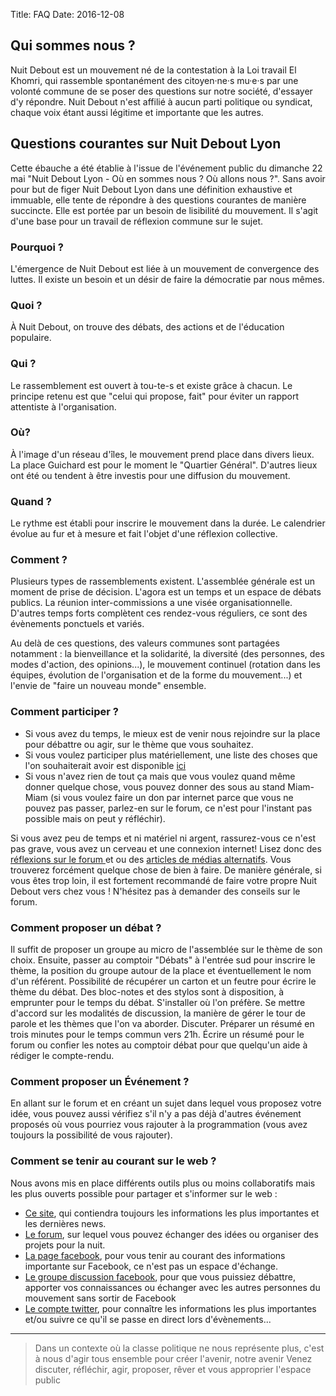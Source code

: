 Title: FAQ
Date: 2016-12-08

Qui sommes nous ?
-----------------

Nuit Debout est un mouvement né de la contestation à la Loi travail El Khomri,
qui rassemble spontanément des citoyen·ne·s mu·e·s par une volonté commune de
se poser des questions sur notre société, d'essayer d'y répondre. Nuit Debout
n'est affilié à aucun parti politique ou syndicat, chaque voix étant aussi
légitime et importante que les autres.

Questions courantes sur Nuit Debout Lyon
----------------------------------------

 Cette ébauche a été établie à l'issue de l'événement public du dimanche 22 mai
 "Nuit Debout Lyon - Où en sommes nous ? Où allons nous ?". Sans avoir pour but
 de figer Nuit Debout Lyon dans une définition exhaustive et immuable, elle
 tente de répondre à des questions courantes de manière succincte. Elle est
 portée par un besoin de lisibilité du mouvement. Il s'agit d'une base pour un
 travail de réflexion commune sur le sujet.

### Pourquoi ?

L'émergence de Nuit Debout est liée à un mouvement de convergence des luttes.
Il existe un besoin et un désir de faire la démocratie par nous mêmes.

### Quoi ?

À Nuit Debout, on trouve des débats, des actions et de l'éducation populaire.

### Qui ?

Le rassemblement est ouvert à tou-te-s et existe grâce à chacun. Le principe
retenu est que "celui qui propose, fait" pour éviter un rapport attentiste à
l'organisation.

### Où?

À l'image d'un réseau d'îles, le mouvement prend place dans divers lieux. La
place Guichard est pour le moment le "Quartier Général". D'autres lieux ont
été ou tendent à être investis pour une diffusion du mouvement.

### Quand ?

Le rythme est établi pour inscrire le mouvement dans la durée. Le calendrier
évolue au fur et à mesure et fait l'objet d'une réflexion collective.

### Comment ?

Plusieurs types de rassemblements existent. L'assemblée générale est un moment
de prise de décision. L'agora est un temps et un espace de débats publics. La
réunion inter-commissions a une visée organisationnelle. D'autres temps forts
complètent ces rendez-vous réguliers, ce sont des évènements ponctuels et
variés.

Au delà de ces questions, des valeurs communes sont partagées notamment : la
bienveillance et la solidarité, la diversité (des personnes, des modes
d'action, des opinions...), le mouvement continuel (rotation dans les équipes,
évolution de l'organisation et de la forme du mouvement...) et l'envie de
"faire un nouveau monde" ensemble.

### Comment participer ?

* Si vous avez du temps, le mieux est de venir nous rejoindre sur la place pour
  débattre ou agir, sur le thème que vous souhaitez.
* Si vous voulez participer plus matériellement, une liste des choses que l'on
  souhaiterait avoir est disponible
  [ici](https://mensuel.framapad.org/p/besoins_materiel_nd_lyon)
* Si vous n'avez rien de tout ça mais que vous voulez quand même donner quelque
  chose, vous pouvez donner des sous au stand Miam-Miam (si vous voulez faire
  un don par internet parce que vous ne pouvez pas passer, parlez-en sur le
  forum, ce n'est pour l'instant pas possible mais on peut y réfléchir).

Si vous avez peu de temps et ni matériel ni argent, rassurez-vous ce n'est pas
grave, vous avez un cerveau et une connexion internet! Lisez donc des
[réflexions sur le forum ](https://forum.nuitdeboutlyon.fr/c/reflexions) et ou
des [articles de médias
alternatifs](https://forum.nuitdeboutlyon.fr/t/cartographie-des-medias-interessants).
Vous trouverez forcément quelque chose de bien à faire. De manière générale, si
vous êtes trop loin, il est fortement recommandé de faire votre propre Nuit
Debout vers chez vous ! N'hésitez pas à demander des conseils sur le forum.

### Comment proposer un débat ?

Il suffit de proposer un groupe au micro de l'assemblée sur le thème de son
choix. Ensuite, passer au comptoir "Débats" à l'entrée sud pour inscrire le
thème, la position du groupe autour de la place et éventuellement le nom d'un
référent. Possibilité de récupérer un carton et un feutre pour écrire le thème
du débat. Des bloc-notes et des stylos sont à disposition, à emprunter pour le
temps du débat. S'installer où l'on préfère. Se mettre d'accord sur les
modalités de discussion, la manière de gérer le tour de parole et les thèmes
que l'on va aborder. Discuter. Préparer un résumé en trois minutes pour le
temps commun vers 21h. Écrire un résumé pour le forum ou confier les notes au
comptoir débat pour que quelqu'un aide à rédiger le compte-rendu.

### Comment proposer un Événement ?

En allant sur le forum et en créant un sujet dans lequel vous proposez votre
idée, vous pouvez aussi vérifiez s'il n'y a pas déjà d'autres événement
proposés où vous pourriez vous rajouter à la programmation (vous avez toujours
la possibilité de vous rajouter).

### Comment se tenir au courant sur le web ?

Nous avons mis en place différents outils plus ou moins collaboratifs mais les
plus ouverts possible pour partager et s'informer sur le web :

* [Ce site](https://nuitdeboutlyon.fr/), qui contiendra toujours les
  informations les plus importantes et les dernières news.
* [Le forum](https://forum.nuitdeboutlyon.fr/), sur lequel vous pouvez échanger
  des idées ou organiser des projets pour la nuit.
* [La page facebook](https://www.facebook.com/NuitDeboutLyon), pour vous tenir
  au courant des informations importante sur Facebook, ce n'est pas un espace
  d'échange.
* [Le groupe discussion
  facebook](https://www.facebook.com/groups/1355754227784900/), pour que vous
  puissiez débattre, apporter vos connaissances ou échanger avec les autres
  personnes du mouvement sans sortir de Facebook
* [Le compte twitter](http://twitter.com/nuitdeboutlyon), pour connaître les
  informations les plus importantes et/ou suivre ce qu'il se passe en direct
  lors d'évènements...

---

> Dans un contexte où la classe politique ne nous représente plus, c'est à nous
> d'agir tous ensemble pour créer l'avenir, notre avenir Venez discuter,
> réfléchir, agir, proposer, rêver et vous approprier l'espace public
